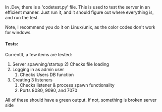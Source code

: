 
In .Dev, there is a 'codetest.py' file. This is used to test the server in an efficient manner. Just run it, and it should figure out where everything is, and run the test.

Note, I recommend you do it on Linux/unix, as the color codes don't work for windows. 

#### Tests:
Currentlt, a few items are tested:

1) Server spawning/startup
	2) Checks file loading
2) Logging in as admin user
	1) Checks Users DB function
3) Creating 3 listeners
	1) Checks listener & process spawn functionality
	2) Ports 8080, 9090, and 7070


All of these should have a green output. If not, something is broken server side